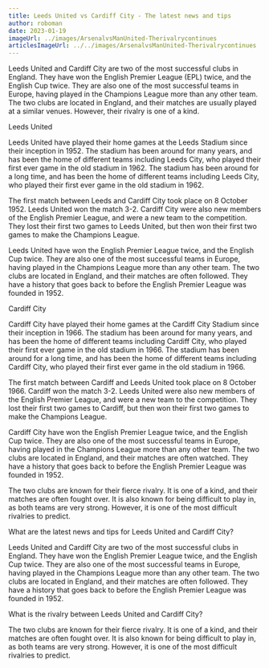 ```yaml
---
title: Leeds United vs Cardiff City - The latest news and tips
author: roboman
date: 2023-01-19
imageUrl: ../images/ArsenalvsManUnited-Therivalrycontinues
articlesImageUrl: ../../images/ArsenalvsManUnited-Therivalrycontinues
---
```



Leeds United and Cardiff City are two of the most successful clubs in England. They have won the English Premier League (EPL) twice, and the English Cup twice. They are also one of the most successful teams in Europe, having played in the Champions League more than any other team. The two clubs are located in England, and their matches are usually played at a similar venues. However, their rivalry is one of a kind.

Leeds United

Leeds United have played their home games at the Leeds Stadium since their inception in 1952. The stadium has been around for many years, and has been the home of different teams including Leeds City, who played their first ever game in the old stadium in 1962. The stadium has been around for a long time, and has been the home of different teams including Leeds City, who played their first ever game in the old stadium in 1962.

The first match between Leeds and Cardiff City took place on 8 October 1952. Leeds United won the match 3-2. Cardiff City were also new members of the English Premier League, and were a new team to the competition. They lost their first two games to Leeds United, but then won their first two games to make the Champions League.

Leeds United have won the English Premier League twice, and the English Cup twice. They are also one of the most successful teams in Europe, having played in the Champions League more than any other team. The two clubs are located in England, and their matches are often followed. They have a history that goes back to before the English Premier League was founded in 1952.

Cardiff City

Cardiff City have played their home games at the Cardiff City Stadium since their inception in 1966. The stadium has been around for many years, and has been the home of different teams including Cardiff City, who played their first ever game in the old stadium in 1966. The stadium has been around for a long time, and has been the home of different teams including Cardiff City, who played their first ever game in the old stadium in 1966.

The first match between Cardiff and Leeds United took place on 8 October 1966. Cardiff won the match 3-2. Leeds United were also new members of the English Premier League, and were a new team to the competition. They lost their first two games to Cardiff, but then won their first two games to make the Champions League.

Cardiff City have won the English Premier League twice, and the English Cup twice. They are also one of the most successful teams in Europe, having played in the Champions League more than any other team. The two clubs are located in England, and their matches are often watched. They have a history that goes back to before the English Premier League was founded in 1952.

The two clubs are known for their fierce rivalry. It is one of a kind, and their matches are often fought over. It is also known for being difficult to play in, as both teams are very strong. However, it is one of the most difficult rivalries to predict.

What are the latest news and tips for Leeds United and Cardiff City?

Leeds United and Cardiff City are two of the most successful clubs in England. They have won the English Premier League twice, and the English Cup twice. They are also one of the most successful teams in Europe, having played in the Champions League more than any other team. The two clubs are located in England, and their matches are often followed. They have a history that goes back to before the English Premier League was founded in 1952.

What is the rivalry between Leeds United and Cardiff City?

The two clubs are known for their fierce rivalry. It is one of a kind, and their matches are often fought over. It is also known for being difficult to play in, as both teams are very strong. However, it is one of the most difficult rivalries to predict.
